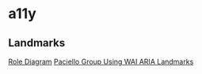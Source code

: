# a11y

## Landmarks
[Role Diagram](http://www.html5accessibility.com/tests/roles-land.html)
[Paciello Group Using WAI ARIA Landmarks](http://www.paciellogroup.com/blog/2013/02/using-wai-aria-landmarks-2013/)
